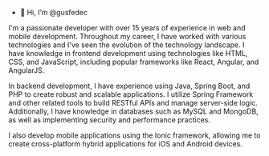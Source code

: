 - 👋 Hi, I’m @gusfedec

I'm a passionate developer with over 15 years of experience in web and mobile development. Throughout my career, I have worked with various technologies and I've seen the evolution of the technology landscape. I have knowledge in frontend development using technologies like HTML, CSS, and JavaScript, including popular frameworks like React, Angular, and AngularJS.

In backend development, I have experience using Java, Spring Boot, and PHP to create robust and scalable applications. I utilize Spring Framework and other related tools to build RESTful APIs and manage server-side logic. Additionally, I have knowledge in databases such as MySQL and MongoDB, as well as implementing security and performance practices.

I also develop mobile applications using the Ionic framework, allowing me to create cross-platform hybrid applications for iOS and Android devices.

<!--Throughout my journey, I have kept a close eye on advancements and trends in web and mobile development, attending conferences and participating in training courses. I am always on the lookout for new tools and technologies to enhance my work and deliver innovative solutions to challenges. -->

<!-- Soy un apasionado desarrollador con más de 15 años de experiencia en el desarrollo web y móvil. A lo largo de mi carrera, he trabajado con diversas tecnologías y he presenciado la evolución del panorama tecnológico. Tengo amplios conocimientos en el desarrollo frontend utilizando tecnologías como HTML, CSS y JavaScript, incluyendo frameworks populares como React, Angular y AngularJS.

En el desarrollo backend, cuento con experiencia en el uso de Java, Spring Boot y PHP para crear aplicaciones robustas y escalables. Utilizo Spring Framework y otras herramientas relacionadas para construir API RESTful y gestionar la lógica del lado del servidor. Además, tengo conocimientos en bases de datos como MySQL y MongoDB, y en la implementación de prácticas de seguridad y rendimiento.

También desarrollo aplicaciones móviles utilizando el framework Ionic, que me permite crear aplicaciones híbridas multiplataforma para dispositivos iOS y Android.

A lo largo de mi trayectoria, he seguido de cerca los avances y las tendencias en el desarrollo web y móvil, asistiendo a conferencias y participando en cursos de formación. Siempre estoy en busca de nuevas herramientas y tecnologías para mejorar mi trabajo y ofrecer soluciones innovadoras a los desafíos que enfrento.
-->


